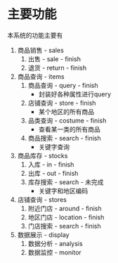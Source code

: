 # 主要功能

本系统的功能主要有

1. 商品销售 - sales
   1. 出售 - sale - finish
   2. 退货 - return - finish
2. 商品查询 - items
   1. 商品查询 - query - finish
      - 封装好各种属性进行query
   2. 店铺查询 - store - finish
      - 某个地区的所有商品
   3. 品类查询 - costume - finish
      - 查看某一类的所有商品
   4. 商品搜索 - search - finish
      - 关键字查询
3. 商品库存 - stocks
   1. 入库 - in  - finish
   2. 出库 - out - finish
   3. 库存搜索 - search - 未完成
      - 关键字和地区编码
4. 店铺查询 - stores
   1. 附近门店 - around  - finish
   2. 地区门店 - location - finish
   3. 门店搜索 - search - finish
5. 数据展示 - display
   1. 数据分析 - analysis
   2. 数据监控 - monitor
